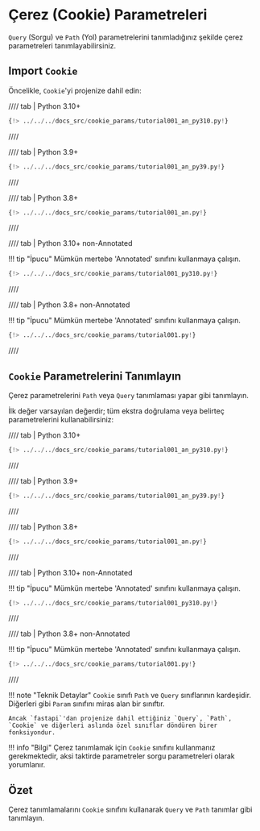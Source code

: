 # Çerez (Cookie) Parametreleri

`Query` (Sorgu) ve `Path` (Yol) parametrelerini tanımladığınız şekilde çerez parametreleri tanımlayabilirsiniz.

## Import `Cookie`

Öncelikle, `Cookie`'yi projenize dahil edin:

//// tab | Python 3.10+

```Python hl_lines="3"
{!> ../../../docs_src/cookie_params/tutorial001_an_py310.py!}
```

////

//// tab | Python 3.9+

```Python hl_lines="3"
{!> ../../../docs_src/cookie_params/tutorial001_an_py39.py!}
```

////

//// tab | Python 3.8+

```Python hl_lines="3"
{!> ../../../docs_src/cookie_params/tutorial001_an.py!}
```

////

//// tab | Python 3.10+ non-Annotated

!!! tip "İpucu"
    Mümkün mertebe 'Annotated' sınıfını kullanmaya çalışın.

```Python hl_lines="1"
{!> ../../../docs_src/cookie_params/tutorial001_py310.py!}
```

////

//// tab | Python 3.8+ non-Annotated

!!! tip "İpucu"
    Mümkün mertebe 'Annotated' sınıfını kullanmaya çalışın.

```Python hl_lines="3"
{!> ../../../docs_src/cookie_params/tutorial001.py!}
```

////

## `Cookie` Parametrelerini Tanımlayın

Çerez parametrelerini `Path` veya `Query` tanımlaması yapar gibi tanımlayın.

İlk değer varsayılan değerdir; tüm ekstra doğrulama veya belirteç parametrelerini kullanabilirsiniz:

//// tab | Python 3.10+

```Python hl_lines="9"
{!> ../../../docs_src/cookie_params/tutorial001_an_py310.py!}
```

////

//// tab | Python 3.9+

```Python hl_lines="9"
{!> ../../../docs_src/cookie_params/tutorial001_an_py39.py!}
```

////

//// tab | Python 3.8+

```Python hl_lines="10"
{!> ../../../docs_src/cookie_params/tutorial001_an.py!}
```

////

//// tab | Python 3.10+ non-Annotated

!!! tip "İpucu"
    Mümkün mertebe 'Annotated' sınıfını kullanmaya çalışın.

```Python hl_lines="7"
{!> ../../../docs_src/cookie_params/tutorial001_py310.py!}
```

////

//// tab | Python 3.8+ non-Annotated

!!! tip "İpucu"
    Mümkün mertebe 'Annotated' sınıfını kullanmaya çalışın.

```Python hl_lines="9"
{!> ../../../docs_src/cookie_params/tutorial001.py!}
```

////

!!! note "Teknik Detaylar"
    `Cookie` sınıfı `Path` ve `Query` sınıflarının kardeşidir. Diğerleri gibi `Param` sınıfını miras alan bir sınıftır.

    Ancak `fastapi`'dan projenize dahil ettiğiniz `Query`, `Path`, `Cookie` ve diğerleri aslında özel sınıflar döndüren birer fonksiyondur.

!!! info "Bilgi"
    Çerez tanımlamak için `Cookie` sınıfını kullanmanız gerekmektedir, aksi taktirde parametreler sorgu parametreleri olarak yorumlanır.

## Özet

Çerez tanımlamalarını `Cookie` sınıfını kullanarak `Query` ve `Path` tanımlar gibi tanımlayın.
